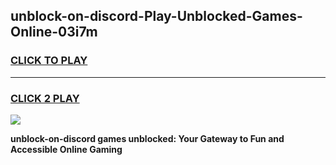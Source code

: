 
## unblock-on-discord-Play-Unblocked-Games-Online-03i7m
<h3>
<a href="https://premium76.site?title=unblock-on-discord&ref=25A">CLICK TO PLAY</a></h3>
<hr>

<h3>
<a href="https://premium76.site?title=unblock-on-discord&ref=25A">CLICK 2 PLAY</a>
  
</h3>

<a href="https://premium76.site?title=unblock-on-discord&ref=25A"><img src="https://clearcache.store/games.png"></a>


**unblock-on-discord games unblocked: Your Gateway to Fun and Accessible Online Gaming**
